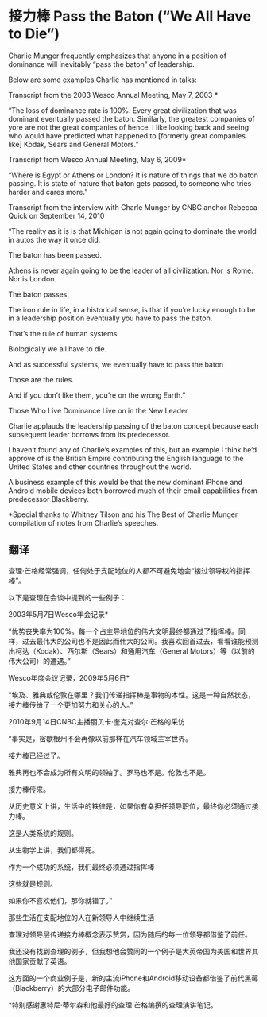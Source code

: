 # 接力棒 Pass the Baton (“We All Have to Die”)

Charlie Munger frequently emphasizes that anyone in a position of dominance will inevitably “pass the baton” of leadership.

Below are some examples Charlie has mentioned in talks:

Transcript from the 2003 Wesco Annual Meeting, May 7, 2003 *

“The loss of dominance rate is 100%. Every great civilization that was dominant eventually passed the baton. Similarly, the greatest companies of yore are not the great companies of hence. I like looking back and seeing who would have predicted what happened to [formerly great companies like] Kodak, Sears and General Motors.”

Transcript from Wesco Annual Meeting, May 6, 2009*

“Where is Egypt or Athens or London? It is nature of things that we do baton passing. It is state of nature that baton gets passed, to someone who tries harder and cares more.”

Transcript from the interview with Charle Munger by CNBC anchor Rebecca Quick on September 14, 2010

“The reality as it is is that Michigan is not again going to dominate the world in autos the way it once did.

The baton has been passed.

Athens is never again going to be the leader of all civilization. Nor is Rome. Nor is London.

The baton passes.

The iron rule in life, in a historical sense, is that if you’re lucky enough to be in a leadership position eventually you have to pass the baton.

That’s the rule of human systems.

Biologically we all have to die.

And as successful systems, we eventually have to pass the baton

Those are the rules.

And if you don’t like them, you’re on the wrong Earth.”

Those Who Live Dominance Live on in the New Leader

Charlie applauds the leadership passing of the baton concept because each subsequent leader borrows from its predecessor.

I haven’t found any of Charlie’s examples of this, but an example I think he’d approve of is the British Empire contributing the English language to the United States and other countries throughout the world.

A business example of this would be that the new dominant iPhone and Android mobile devices both borrowed much of their email capabilities from predecessor Blackberry.

*Special thanks to Whitney Tilson and his The Best of Charlie Munger compilation of notes from Charlie’s speeches.

## 翻译

查理·芒格经常强调，任何处于支配地位的人都不可避免地会“接过领导权的指挥棒”。

以下是查理在会谈中提到的一些例子：

2003年5月7日Wesco年会记录*

“优势丧失率为100%。每一个占主导地位的伟大文明最终都通过了指挥棒。同样，过去最伟大的公司也不是因此而伟大的公司。我喜欢回首过去，看看谁能预测出柯达（Kodak）、西尔斯（Sears）和通用汽车（General Motors）等（以前的伟大公司）的遭遇。”

Wesco年度会议记录，2009年5月6日*

“埃及、雅典或伦敦在哪里？我们传递指挥棒是事物的本性。这是一种自然状态，接力棒传给了一个更加努力和关心的人。”

2010年9月14日CNBC主播丽贝卡·奎克对查尔·芒格的采访

“事实是，密歇根州不会再像以前那样在汽车领域主宰世界。

接力棒已经过了。

雅典再也不会成为所有文明的领袖了。罗马也不是。伦敦也不是。

接力棒传来。

从历史意义上讲，生活中的铁律是，如果你有幸担任领导职位，最终你必须通过接力棒。

这是人类系统的规则。

从生物学上讲，我们都得死。

作为一个成功的系统，我们最终必须通过指挥棒

这些就是规则。

如果你不喜欢他们，那你就错了。”

那些生活在支配地位的人在新领导人中继续生活

查理对领导层传递接力棒概念表示赞赏，因为随后的每一位领导都借鉴了前任。

我还没有找到查理的例子，但我想他会赞同的一个例子是大英帝国为美国和世界其他国家贡献了英语。

这方面的一个商业例子是，新的主流iPhone和Android移动设备都借鉴了前代黑莓（Blackberry）的大部分电子邮件功能。

*特别感谢惠特尼·蒂尔森和他最好的查理·芒格编撰的查理演讲笔记。
